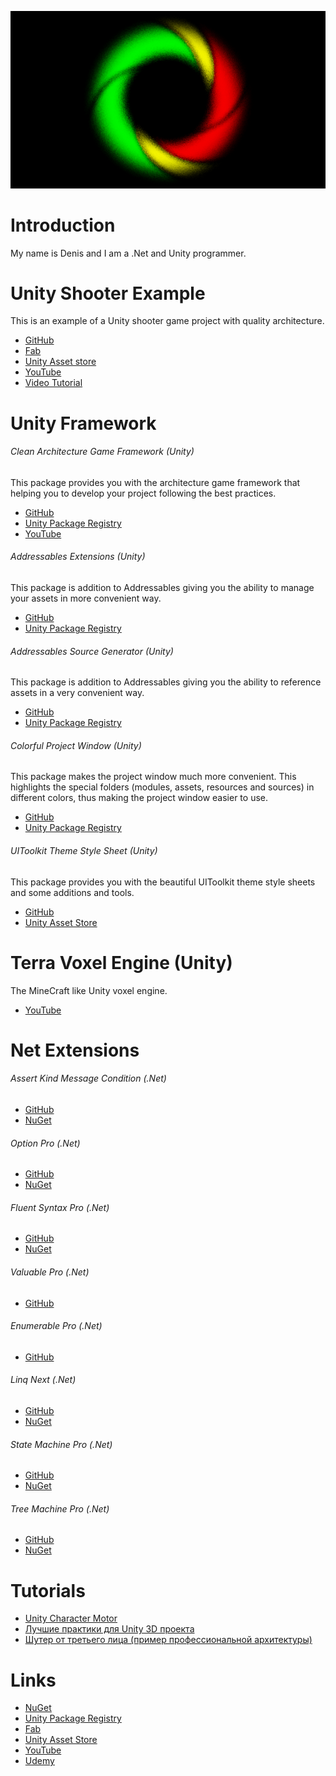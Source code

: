 ![Logo](Logo.png)

# Introduction
My name is Denis and I am a .Net and Unity programmer.

# Unity Shooter Example
This is an example of a Unity shooter game project with quality architecture.
- [GitHub](https://github.com/Denis535/UnityShooterExample)
- [Fab](https://www.fab.com/listings/ce815185-13df-4580-826f-5ef5ed598077)
- [Unity Asset store](https://u3d.as/3pWS)
- [YouTube](https://youtu.be/sfkF_tLaoOk)
- [Video Tutorial](https://www.udemy.com/user/denis-84102)

# Unity Framework
###### Clean Architecture Game Framework (Unity)
This package provides you with the architecture game framework that helping you to develop your project following the best practices.
- [GitHub](https://github.com/Denis535/UnityFramework/)
- [Unity Package Registry](https://openupm.com/packages/com.denis535.clean-architecture-game-framework/)
- [YouTube](https://youtu.be/JQobAqfakJQ)

###### Addressables Extensions (Unity)
This package is addition to Addressables giving you the ability to manage your assets in more convenient way.
- [GitHub](https://github.com/Denis535/UnityFramework/)
- [Unity Package Registry](https://openupm.com/packages/com.denis535.addressables-extensions/)

###### Addressables Source Generator (Unity)
This package is addition to Addressables giving you the ability to reference assets in a very convenient way.
- [GitHub](https://github.com/Denis535/UnityFramework/)
- [Unity Package Registry](https://openupm.com/packages/com.denis535.addressables-source-generator/)

###### Colorful Project Window (Unity)
This package makes the project window much more convenient. This highlights the special folders (modules, assets, resources and sources) in different colors, thus making the project window easier to use.
- [GitHub](https://github.com/Denis535/UnityFramework/)
- [Unity Package Registry](https://openupm.com/packages/com.denis535.colorful-project-window/)

###### UIToolkit Theme Style Sheet (Unity)
This package provides you with the beautiful UIToolkit theme style sheets and some additions and tools.
- [GitHub](https://github.com/Denis535/UIToolkitThemeStyleSheet)
- [Unity Asset Store](https://assetstore.unity.com/packages/tools/gui/uitoolkit-theme-style-sheet-273463)

# Terra Voxel Engine (Unity)
The MineCraft like Unity voxel engine.
- [YouTube](https://youtube.com/playlist?list=PLCBvBw9keXRP7-GIVQt0qIsFRGGDIwvJV)

# Net Extensions
###### Assert Kind Message Condition (.Net)
- [GitHub](https://github.com/denis535/Net.Extensions)
- [NuGet](https://www.nuget.org/packages/Assert.Kind.Message.Condition)

###### Option Pro (.Net)
- [GitHub](https://github.com/denis535/Net.Extensions)
- [NuGet](https://www.nuget.org/packages/Option.Pro)

###### Fluent Syntax Pro (.Net)
- [GitHub](https://github.com/denis535/Net.Extensions)
- [NuGet](https://www.nuget.org/packages/Net.Extensions)

###### Valuable Pro (.Net)
- [GitHub](https://github.com/denis535/Net.Extensions)

###### Enumerable Pro (.Net)
- [GitHub](https://github.com/denis535/Net.Extensions)

###### Linq Next (.Net)
- [GitHub](https://github.com/denis535/Net.Extensions)
- [NuGet](https://www.nuget.org/packages/Linq.Next)

###### State Machine Pro (.Net)
- [GitHub](https://github.com/denis535/Net.Extensions)
- [NuGet](https://www.nuget.org/packages/StateMachine.Pro)

###### Tree Machine Pro (.Net)
- [GitHub](https://github.com/denis535/Net.Extensions)
- [NuGet](https://www.nuget.org/packages/TreeMachine.Pro)

# Tutorials
- [Unity Character Motor](https://gamedev.ru/unity/articles/Unity_Character_Motor)
- [Лучшие практики для Unity 3D проекта](https://habr.com/ru/articles/833532/)
- [Шутер от третьего лица (пример профессиональной архитектуры)](https://www.udemy.com/course/szfztcwd)

# Links
- [NuGet](https://www.nuget.org/profiles/Denis535)
- [Unity Package Registry](https://openupm.com/packages/?sort=downloads&q=denis535)
- [Fab](https://www.fab.com/sellers/Denis535)
- [Unity Asset Store](https://assetstore.unity.com/publishers/90787)
- [YouTube](https://www.youtube.com/channel/UCLFdZl0pFkCkHpDWmodBUFg)
- [Udemy](https://www.udemy.com/user/denis-84102)
